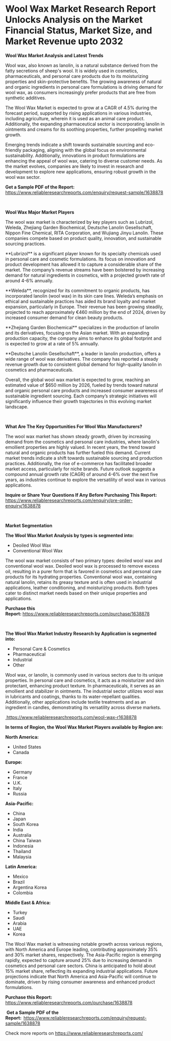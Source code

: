 <p><h1>Wool Wax Market Research Report Unlocks Analysis on the Market Financial Status, Market Size, and Market Revenue upto 2032</h1></p><p><strong>Wool Wax Market Analysis and Latest Trends</strong></p>
<p><p>Wool wax, also known as lanolin, is a natural substance derived from the fatty secretions of sheep's wool. It is widely used in cosmetics, pharmaceuticals, and personal care products due to its moisturizing properties and skin-protective benefits. The growing awareness of natural and organic ingredients in personal care formulations is driving demand for wool wax, as consumers increasingly prefer products that are free from synthetic additives.</p><p>The Wool Wax Market is expected to grow at a CAGR of 4.5% during the forecast period, supported by rising applications in various industries, including agriculture, wherein it is used as an animal care product. Additionally, the expanding pharmaceutical sector is incorporating lanolin in ointments and creams for its soothing properties, further propelling market growth.</p><p>Emerging trends indicate a shift towards sustainable sourcing and eco-friendly packaging, aligning with the global focus on environmental sustainability. Additionally, innovations in product formulations are enhancing the appeal of wool wax, catering to diverse customer needs. As the market evolves, companies are likely to invest in research and development to explore new applications, ensuring robust growth in the wool wax sector.</p></p>
<p><strong>Get a Sample PDF of the Report:&nbsp;</strong> <a href="https://www.reliableresearchreports.com/enquiry/request-sample/1638878?utm_campaign=3213&utm_medium=2&utm_source=Github&utm_content=ia&utm_term=31032025&utm_id=wool-wax">https://www.reliableresearchreports.com/enquiry/request-sample/1638878</a></p>
<p>&nbsp;</p>
<p><strong>Wool Wax Major Market Players</strong></p>
<p><p>The wool wax market is characterized by key players such as Lubrizol, Weleda, Zhejiang Garden Biochemical, Deutsche Lanolin Gesellschaft, Nippon Fine Chemical, RITA Corporation, and Wujiang Jinyu Lanolin. These companies compete based on product quality, innovation, and sustainable sourcing practices. </p><p>**Lubrizol** is a significant player known for its specialty chemicals used in personal care and cosmetic formulations. Its focus on innovation and product development has allowed it to capture a considerable share of the market. The company’s revenue streams have been bolstered by increasing demand for natural ingredients in cosmetics, with a projected growth rate of around 4-6% annually.</p><p>**Weleda**, recognized for its commitment to organic products, has incorporated lanolin (wool wax) in its skin care lines. Weleda’s emphasis on ethical and sustainable practices has aided its brand loyalty and market expansion, particularly in Europe. Their revenue has been growing steadily, projected to reach approximately €460 million by the end of 2024, driven by increased consumer demand for clean beauty products.</p><p>**Zhejiang Garden Biochemical** specializes in the production of lanolin and its derivatives, focusing on the Asian market. With an expanding production capacity, the company aims to enhance its global footprint and is expected to grow at a rate of 5% annually.</p><p>**Deutsche Lanolin Gesellschaft**, a leader in lanolin production, offers a wide range of wool wax derivatives. The company has reported a steady revenue growth due to consistent global demand for high-quality lanolin in cosmetics and pharmaceuticals.</p><p>Overall, the global wool wax market is expected to grow, reaching an estimated value of $650 million by 2026, fueled by trends toward natural and organic personal care products and increased consumer awareness of sustainable ingredient sourcing. Each company’s strategic initiatives will significantly influence their growth trajectories in this evolving market landscape.</p></p>
<p>&nbsp;</p>
<p><strong>What Are The Key Opportunities For Wool Wax Manufacturers?</strong></p>
<p><p>The wool wax market has shown steady growth, driven by increasing demand from the cosmetics and personal care industries, where lanolin's emollient properties are highly valued. In recent years, the trend toward natural and organic products has further fueled this demand. Current market trends indicate a shift towards sustainable sourcing and production practices. Additionally, the rise of e-commerce has facilitated broader market access, particularly for niche brands. Future outlook suggests a compound annual growth rate (CAGR) of around 4-6% over the next five years, as industries continue to explore the versatility of wool wax in various applications.</p></p>
<p><strong>Inquire or Share Your Questions If Any Before Purchasing This Report:</strong> <a href="https://www.reliableresearchreports.com/enquiry/pre-order-enquiry/1638878?utm_campaign=3213&utm_medium=2&utm_source=Github&utm_content=ia&utm_term=31032025&utm_id=wool-wax">https://www.reliableresearchreports.com/enquiry/pre-order-enquiry/1638878</a></p>
<p>&nbsp;</p>
<p><strong>Market Segmentation</strong></p>
<p><strong>The Wool Wax Market Analysis by types is segmented into:</strong></p>
<p><ul><li>Deoiled Wool Wax</li><li>Conventional Wool Wax</li></ul></p>
<p><p>The wool wax market consists of two primary types: deoiled wool wax and conventional wool wax. Deoiled wool wax is processed to remove excess oil, resulting in a purer form that is favored in cosmetics and personal care products for its hydrating properties. Conventional wool wax, containing natural lanolin, retains its greasy texture and is often used in industrial applications, leather conditioning, and moisturizing products. Both types cater to distinct market needs based on their unique properties and applications.</p></p>
<p><strong>Purchase this Report:&nbsp;</strong><a href="https://www.reliableresearchreports.com/purchase/1638878?utm_campaign=3213&utm_medium=2&utm_source=Github&utm_content=ia&utm_term=31032025&utm_id=wool-wax">https://www.reliableresearchreports.com/purchase/1638878</a></p>
<p>&nbsp;</p>
<p><strong>The Wool Wax Market Industry Research by Application is segmented into:</strong></p>
<p><ul><li>Personal Care & Cosmetics</li><li>Pharmaceutical</li><li>Industrial</li><li>Other</li></ul></p>
<p><p>Wool wax, or lanolin, is commonly used in various sectors due to its unique properties. In personal care and cosmetics, it acts as a moisturizer and skin protectant, enhancing product texture. In pharmaceuticals, it serves as an emollient and stabilizer in ointments. The industrial sector utilizes wool wax in lubricants and coatings, thanks to its water-repellant qualities. Additionally, other applications include textile treatments and as an ingredient in candles, demonstrating its versatility across diverse markets.</p></p>
<p><a href="https://www.reliableresearchreports.com/wool-wax-r1638878?utm_campaign=3213&utm_medium=2&utm_source=Github&utm_content=ia&utm_term=31032025&utm_id=wool-wax">&nbsp;https://www.reliableresearchreports.com/wool-wax-r1638878</a></p>
<p><strong>In terms of Region, the Wool Wax Market Players available by Region are:</strong></p>
<p>
    <p> <strong> North America: </strong>
        <ul>
            <li>United States</li>
            <li>Canada</li>
        </ul>
        </p> 
    <p> <strong> Europe: </strong>
        <ul>
            <li>Germany</li>
            <li>France</li>
            <li>U.K.</li>
            <li>Italy</li>
            <li>Russia</li>
        </ul>
        </p> 
    <p> <strong> Asia-Pacific: </strong>
        <ul>
            <li>China</li>
            <li>Japan</li>
            <li>South Korea</li>
            <li>India</li>
            <li>Australia</li>
            <li>China Taiwan</li>
            <li>Indonesia</li>
            <li>Thailand</li>
            <li>Malaysia</li>
        </ul>
        </p> 
    <p> <strong> Latin America: </strong>
        <ul>
            <li>Mexico</li>
            <li>Brazil</li>
            <li>Argentina Korea</li>
            <li>Colombia</li>
        </ul>
        </p> 
    <p> <strong> Middle East & Africa: </strong>
        <ul>
            <li>Turkey</li>
            <li>Saudi</li>
            <li>Arabia</li>
            <li>UAE</li>
            <li>Korea</li>
        </ul>
    </p>
    </p>
<p><p>The Wool Wax market is witnessing notable growth across various regions, with North America and Europe leading, contributing approximately 35% and 30% market shares, respectively. The Asia-Pacific region is emerging rapidly, expected to capture around 25% due to increasing demand in cosmetics and personal care sectors. China is anticipated to hold about 15% market share, reflecting its expanding industrial applications. Future projections indicate that North America and Asia-Pacific will continue to dominate, driven by rising consumer awareness and enhanced product formulations.</p></p>
<p><strong>Purchase this Report: </strong><a href="https://www.reliableresearchreports.com/purchase/1638878?utm_campaign=3213&utm_medium=2&utm_source=Github&utm_content=ia&utm_term=31032025&utm_id=wool-wax">https://www.reliableresearchreports.com/purchase/1638878</a></p>
<p>&nbsp;<strong>Get a Sample PDF of the Report:&nbsp;&nbsp;</strong><a href="https://www.reliableresearchreports.com/enquiry/request-sample/1638878?utm_campaign=3213&utm_medium=2&utm_source=Github&utm_content=ia&utm_term=31032025&utm_id=wool-wax">https://www.reliableresearchreports.com/enquiry/request-sample/1638878</a></p>
<p><strong></strong></p>
<p>Check more reports on <a href="https://www.reliableresearchreports.com/?utm_campaign=3213&utm_medium=2&utm_source=Github&utm_content=ia&utm_term=31032025&utm_id=wool-wax">https://www.reliableresearchreports.com/</a></p>